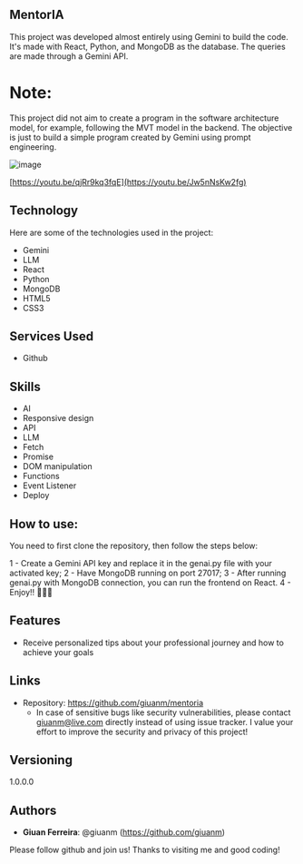 ## MentorIA

This project was developed almost entirely using Gemini to build the code. It's made with React, Python, and MongoDB as the database. The queries are made through a Gemini API.

# Note: 
This project did not aim to create a program in the software architecture model, for example, following the MVT model in the backend. The objective is just to build a simple program created by Gemini using prompt 
engineering.

![image](https://github.com/giuanm/mentoria/assets/76171709/14b6dae1-0677-41ed-9ec9-3f483e2683cb)


[https://youtu.be/qjRr9kq3fqE](https://youtu.be/Jw5nNsKw2fg)

## Technology 

Here are some of the technologies used in the project:

* Gemini
* LLM
* React
* Python
* MongoDB
* HTML5
* CSS3

## Services Used

* Github

## Skills
* AI
* Responsive design
* API
* LLM
* Fetch
* Promise
* DOM manipulation
* Functions
* Event Listener
* Deploy

## How to use:

You need to first clone the repository, then follow the steps below:

1 - Create a Gemini API key and replace it in the genai.py file with your activated key;
2 - Have MongoDB running on port 27017;
3 - After running genai.py with MongoDB connection, you can run the frontend on React.
4 - Enjoy!! 🚀😊🎉 


## Features
  - Receive personalized tips about your professional journey and how to achieve your goals

## Links
  - Repository: https://github.com/giuanm/mentoria
    - In case of sensitive bugs like security vulnerabilities, please contact
      giuanm@live.com directly instead of using issue tracker. 
      I value your effort to improve the security and privacy of this project!

  ## Versioning

  1.0.0.0


  ## Authors
  
  * **Giuan Ferreira**: @giuanm (https://github.com/giuanm)

  Please follow github and join us!
  Thanks to visiting me and good coding!
